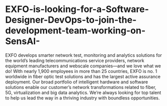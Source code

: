 # EXFO-is-looking-for-a-Software-Designer-DevOps-to-join-the-development-team-working-on-SensAI-
EXFO develops smarter network test, monitoring and analytics solutions for the world’s leading telecommunications service providers, network equipment manufacturers and webscale companies—and we love what we do! With nearly 1,900 employees in more than 25 countries, EXFO is no. 1 worldwide in fiber optic test solutions and has the largest active assurance deployment. Our broad portfolio of intelligent hardware and software solutions enable our customer’s network transformations related to fiber, 5G, virtualization and big data analytics. We’re always looking for top talent to help us lead the way in a thriving industry with boundless opportunities.
